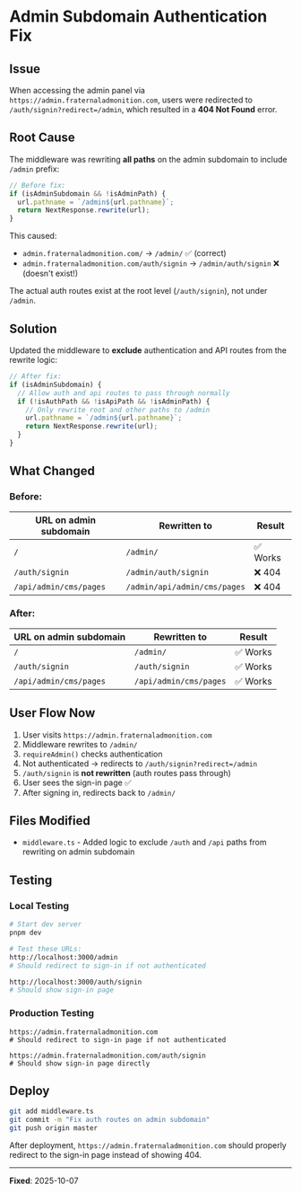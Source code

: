 # Admin Subdomain Authentication Fix

## Issue

When accessing the admin panel via `https://admin.fraternaladmonition.com`, users were redirected to `/auth/signin?redirect=/admin`, which resulted in a **404 Not Found** error.

## Root Cause

The middleware was rewriting **all paths** on the admin subdomain to include `/admin` prefix:

```typescript
// Before fix:
if (isAdminSubdomain && !isAdminPath) {
  url.pathname = `/admin${url.pathname}`;
  return NextResponse.rewrite(url);
}
```

This caused:

- `admin.fraternaladmonition.com/` → `/admin/` ✅ (correct)
- `admin.fraternaladmonition.com/auth/signin` → `/admin/auth/signin` ❌ (doesn't exist!)

The actual auth routes exist at the root level (`/auth/signin`), not under `/admin`.

## Solution

Updated the middleware to **exclude** authentication and API routes from the rewrite logic:

```typescript
// After fix:
if (isAdminSubdomain) {
  // Allow auth and api routes to pass through normally
  if (!isAuthPath && !isApiPath && !isAdminPath) {
    // Only rewrite root and other paths to /admin
    url.pathname = `/admin${url.pathname}`;
    return NextResponse.rewrite(url);
  }
}
```

## What Changed

### Before:

| URL on admin subdomain | Rewritten to                 | Result   |
| ---------------------- | ---------------------------- | -------- |
| `/`                    | `/admin/`                    | ✅ Works |
| `/auth/signin`         | `/admin/auth/signin`         | ❌ 404   |
| `/api/admin/cms/pages` | `/admin/api/admin/cms/pages` | ❌ 404   |

### After:

| URL on admin subdomain | Rewritten to           | Result   |
| ---------------------- | ---------------------- | -------- |
| `/`                    | `/admin/`              | ✅ Works |
| `/auth/signin`         | `/auth/signin`         | ✅ Works |
| `/api/admin/cms/pages` | `/api/admin/cms/pages` | ✅ Works |

## User Flow Now

1. User visits `https://admin.fraternaladmonition.com`
2. Middleware rewrites to `/admin/`
3. `requireAdmin()` checks authentication
4. Not authenticated → redirects to `/auth/signin?redirect=/admin`
5. `/auth/signin` is **not rewritten** (auth routes pass through)
6. User sees the sign-in page ✅
7. After signing in, redirects back to `/admin/`

## Files Modified

- `middleware.ts` - Added logic to exclude `/auth` and `/api` paths from rewriting on admin subdomain

## Testing

### Local Testing

```bash
# Start dev server
pnpm dev

# Test these URLs:
http://localhost:3000/admin
# Should redirect to sign-in if not authenticated

http://localhost:3000/auth/signin
# Should show sign-in page
```

### Production Testing

```
https://admin.fraternaladmonition.com
# Should redirect to sign-in page if not authenticated

https://admin.fraternaladmonition.com/auth/signin
# Should show sign-in page directly
```

## Deploy

```bash
git add middleware.ts
git commit -m "Fix auth routes on admin subdomain"
git push origin master
```

After deployment, `https://admin.fraternaladmonition.com` should properly redirect to the sign-in page instead of showing 404.

---

**Fixed**: 2025-10-07
